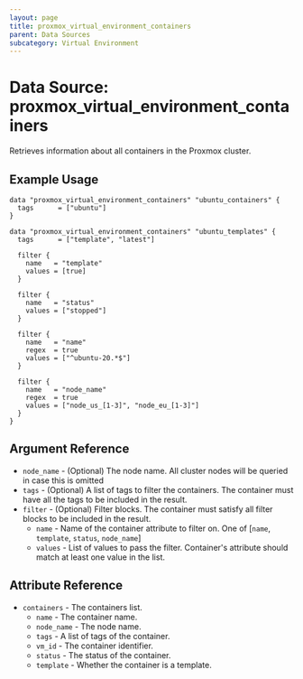 ```yaml
---
layout: page
title: proxmox_virtual_environment_containers
parent: Data Sources
subcategory: Virtual Environment
---
```


# Data Source: proxmox_virtual_environment_containers

Retrieves information about all containers in the Proxmox cluster.

## Example Usage

```hcl
data "proxmox_virtual_environment_containers" "ubuntu_containers" {
  tags      = ["ubuntu"]
}

data "proxmox_virtual_environment_containers" "ubuntu_templates" {
  tags      = ["template", "latest"]

  filter {
    name   = "template"
    values = [true]
  }

  filter {
    name   = "status"
    values = ["stopped"]
  }

  filter {
    name   = "name"
    regex  = true
    values = ["^ubuntu-20.*$"]
  }

  filter {
    name   = "node_name"
    regex  = true
    values = ["node_us_[1-3]", "node_eu_[1-3]"]
  }
}
```

## Argument Reference

- `node_name` - (Optional) The node name. All cluster nodes will be queried in case this is omitted
- `tags` - (Optional) A list of tags to filter the containers. The container must have all
  the tags to be included in the result.
- `filter` - (Optional) Filter blocks. The container must satisfy all filter blocks to be included in the result.
    - `name` - Name of the container attribute to filter on. One of [`name`, `template`, `status`, `node_name`]
    - `values` - List of values to pass the filter. Container's attribute should match at least one value in the list.

## Attribute Reference

- `containers` - The containers list.
    - `name` - The container name.
    - `node_name` - The node name.
    - `tags` - A list of tags of the container.
    - `vm_id` - The container identifier.
    - `status` - The status of the container.
    - `template` - Whether the container is a template.
